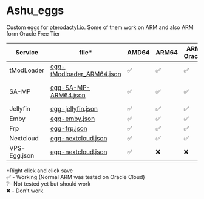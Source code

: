 # Ashu_eggs
Custom eggs for [pterodactyl.io](https://pterodactyl.io). 
Some of them work on ARM and also ARM form Oracle Free Tier

| Service | file* | AMD64 | ARM64 | ARM Oracle | More info |
|--|--|--|--|--|--|
| tModLoader | [egg-tModloader_ARM64.json](https://github.com/Ashu11-A/Ashu_eggs/raw/main/egg-tModloader_ARM64.json) | ✅ | ✅ | ✅ |Rodando nativamente
| SA-MP | [egg-SA-MP-ARM64.json](https://github.com/Ashu11-A/Ashu_eggs/raw/main/egg-SA-MP-ARM64.json) | ✅ | ✅ | ✅ |Emulado no ARM com Box86
| Jellyfin | [egg-jellyfin.json](https://github.com/Ashu11-A/Ashu_eggs/blob/main/egg-jellyfin.json) | ✅ | ✅ | ✅ |
| Emby | [egg-emby.json](https://github.com/Ashu11-A/Ashu_eggs/blob/main/egg-emby.json) | ✅ | ✅ | ✅ |
| Frp | [egg-frp.json](https://github.com/Ashu11-A/Ashu_eggs/blob/main/egg-frp.json) | ✅ | ✅ | ✅ |
| Nextcloud | [egg-nextcloud.json](https://github.com/Ashu11-A/Ashu_eggs/blob/main/egg-nextcloud.json) | ✅ | ✅ | ✅ |
| VPS-Egg.json | [egg-nextcloud.json](https://github.com/Ashu11-A/Ashu_eggs/blob/main/VPS-Egg.json) | ✅ | ❌ | ❌ |

*Right click and click save  
✅ - Working (Normal ARM was tested on Oracle Cloud)  
❔- Not tested yet but should work  
❌ - Don't work 
